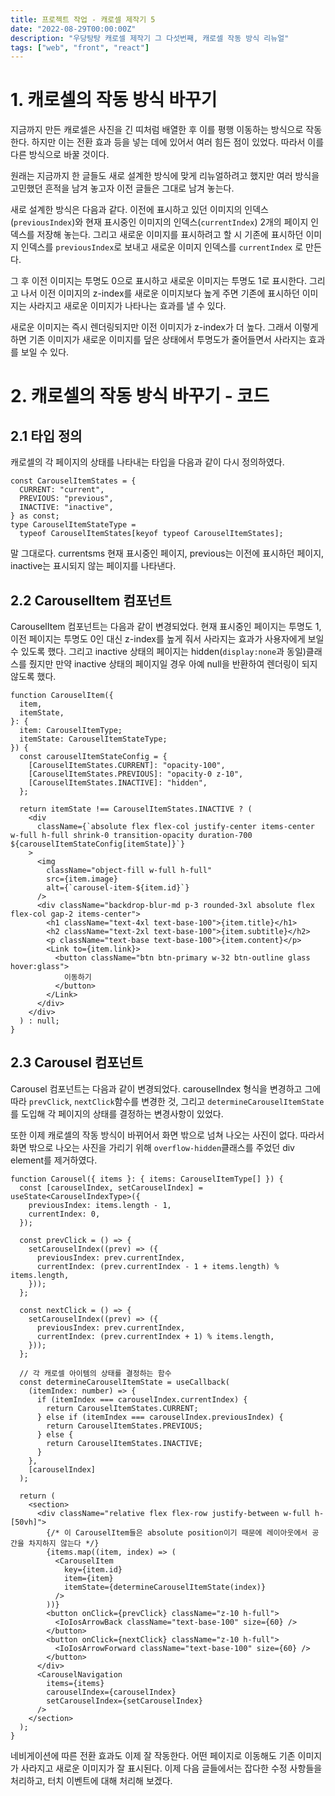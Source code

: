 ```yaml
---
title: 프로젝트 작업 - 캐로셀 제작기 5
date: "2022-08-29T00:00:00Z"
description: "우당탕탕 캐로셀 제작기 그 다섯번째, 캐로셀 작동 방식 리뉴얼"
tags: ["web", "front", "react"]
---
```


# 1. 캐로셀의 작동 방식 바꾸기

지금까지 만든 캐로셀은 사진을 긴 띠처럼 배열한 후 이를 평행 이동하는 방식으로 작동한다. 하지만 이는 전환 효과 등을 넣는 데에 있어서 여러 힘든 점이 있었다. 따라서 이를 다른 방식으로 바꿀 것이다.

원래는 지금까지 한 글들도 새로 설계한 방식에 맞게 리뉴얼하려고 했지만 여러 방식을 고민했던 흔적을 남겨 놓고자 이전 글들은 그대로 남겨 놓는다.

새로 설계한 방식은 다음과 같다. 이전에 표시하고 있던 이미지의 인덱스(`previousIndex`)와 현재 표시중인 이미지의 인덱스(`currentIndex`) 2개의 페이지 인덱스를 저장해 놓는다. 그리고 새로운 이미지를 표시하려고 할 시 기존에 표시하던 이미지 인덱스를 `previousIndex`로 보내고 새로운 이미지 인덱스를 `currentIndex` 로 만든다.

그 후 이전 이미지는 투명도 0으로 표시하고 새로운 이미지는 투명도 1로 표시한다. 그리고 나서 이전 이미지의 z-index를 새로운 이미지보다 높게 주면 기존에 표시하던 이미지는 사라지고 새로운 이미지가 나타나는 효과를 낼 수 있다.

새로운 이미지는 즉시 렌더링되지만 이전 이미지가 z-index가 더 높다. 그래서 이렇게 하면 기존 이미지가 새로운 이미지를 덮은 상태에서 투명도가 줄어들면서 사라지는 효과를 보일 수 있다.

# 2. 캐로셀의 작동 방식 바꾸기 - 코드

## 2.1 타입 정의

캐로셀의 각 페이지의 상태를 나타내는 타입을 다음과 같이 다시 정의하였다.

```tsx
const CarouselItemStates = {
  CURRENT: "current",
  PREVIOUS: "previous",
  INACTIVE: "inactive",
} as const;
type CarouselItemStateType =
  typeof CarouselItemStates[keyof typeof CarouselItemStates];
```

말 그대로다. currentsms 현재 표시중인 페이지, previous는 이전에 표시하던 페이지, inactive는 표시되지 않는 페이지를 나타낸다.

## 2.2 CarouselItem 컴포넌트

CarouselItem 컴포넌트는 다음과 같이 변경되었다. 현재 표시중인 페이지는 투명도 1, 이전 페이지는 투명도 0인 대신 z-index를 높게 줘서 사라지는 효과가 사용자에게 보일 수 있도록 했다. 그리고 inactive 상태의 페이지는 hidden(`display:none`과 동일)클래스를 줬지만 만약 inactive 상태의 페이지일 경우 아예 null을 반환하여 렌더링이 되지 않도록 했다.

```tsx
function CarouselItem({
  item,
  itemState,
}: {
  item: CarouselItemType;
  itemState: CarouselItemStateType;
}) {
  const carouselItemStateConfig = {
    [CarouselItemStates.CURRENT]: "opacity-100",
    [CarouselItemStates.PREVIOUS]: "opacity-0 z-10",
    [CarouselItemStates.INACTIVE]: "hidden",
  };

  return itemState !== CarouselItemStates.INACTIVE ? (
    <div
      className={`absolute flex flex-col justify-center items-center w-full h-full shrink-0 transition-opacity duration-700 ${carouselItemStateConfig[itemState]}`}
    >
      <img
        className="object-fill w-full h-full"
        src={item.image}
        alt={`carousel-item-${item.id}`}
      />
      <div className="backdrop-blur-md p-3 rounded-3xl absolute flex flex-col gap-2 items-center">
        <h1 className="text-4xl text-base-100">{item.title}</h1>
        <h2 className="text-2xl text-base-100">{item.subtitle}</h2>
        <p className="text-base text-base-100">{item.content}</p>
        <Link to={item.link}>
          <button className="btn btn-primary w-32 btn-outline glass hover:glass">
            이동하기
          </button>
        </Link>
      </div>
    </div>
  ) : null;
}
```

## 2.3 Carousel 컴포넌트

Carousel 컴포넌트는 다음과 같이 변경되었다. carouselIndex 형식을 변경하고 그에 따라 `prevClick`, `nextClick`함수를 변경한 것, 그리고 `determineCarouselItemState`를 도입해 각 페이지의 상태를 결정하는 변경사항이 있었다.

또한 이제 캐로셀의 작동 방식이 바뀌어서 화면 밖으로 넘쳐 나오는 사진이 없다. 따라서 화면 밖으로 나오는 사진을 가리기 위해 `overflow-hidden`클래스를 주었던 div element를 제거하였다.

```tsx
function Carousel({ items }: { items: CarouselItemType[] }) {
  const [carouselIndex, setCarouselIndex] = useState<CarouselIndexType>({
    previousIndex: items.length - 1,
    currentIndex: 0,
  });

  const prevClick = () => {
    setCarouselIndex((prev) => ({
      previousIndex: prev.currentIndex,
      currentIndex: (prev.currentIndex - 1 + items.length) % items.length,
    }));
  };

  const nextClick = () => {
    setCarouselIndex((prev) => ({
      previousIndex: prev.currentIndex,
      currentIndex: (prev.currentIndex + 1) % items.length,
    }));
  };

  // 각 캐로셀 아이템의 상태를 결정하는 함수
  const determineCarouselItemState = useCallback(
    (itemIndex: number) => {
      if (itemIndex === carouselIndex.currentIndex) {
        return CarouselItemStates.CURRENT;
      } else if (itemIndex === carouselIndex.previousIndex) {
        return CarouselItemStates.PREVIOUS;
      } else {
        return CarouselItemStates.INACTIVE;
      }
    },
    [carouselIndex]
  );

  return (
    <section>
      <div className="relative flex flex-row justify-between w-full h-[50vh]">
        {/* 이 CarouselItem들은 absolute position이기 때문에 레이아웃에서 공간을 차지하지 않는다 */}
        {items.map((item, index) => (
          <CarouselItem
            key={item.id}
            item={item}
            itemState={determineCarouselItemState(index)}
          />
        ))}
        <button onClick={prevClick} className="z-10 h-full">
          <IoIosArrowBack className="text-base-100" size={60} />
        </button>
        <button onClick={nextClick} className="z-10 h-full">
          <IoIosArrowForward className="text-base-100" size={60} />
        </button>
      </div>
      <CarouselNavigation
        items={items}
        carouselIndex={carouselIndex}
        setCarouselIndex={setCarouselIndex}
      />
    </section>
  );
}
```

네비게이션에 따른 전환 효과도 이제 잘 작동한다. 어떤 페이지로 이동해도 기존 이미지가 사라지고 새로운 이미지가 잘 표시된다. 이제 다음 글들에서는 잡다한 수정 사항들을 처리하고, 터치 이벤트에 대해 처리해 보겠다.
